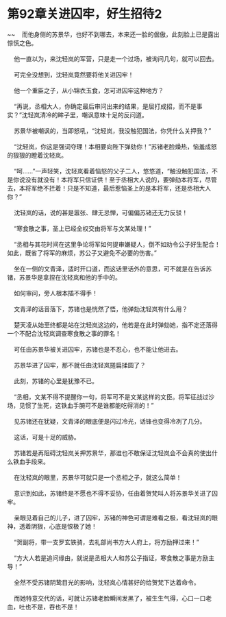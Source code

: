 # 第92章关进囚牢，好生招待2
~~&nbsp;&nbsp;&nbsp;&nbsp;而他身侧的苏景华，也好不到哪去，本来还一脸的倨傲，此刻脸上已是露出惊慌之色。<br><br>&nbsp;&nbsp;&nbsp;&nbsp;他一直以为，来沈轻岚的军营，只是走一个过场，被询问几句，就可以回去。<br><br>&nbsp;&nbsp;&nbsp;&nbsp;可完全没想到，沈轻岚竟然要将他关进囚牢！<br><br>&nbsp;&nbsp;&nbsp;&nbsp;他一个重臣之子，从小锦衣玉食，怎可进囚牢这种地方？<br><br>&nbsp;&nbsp;&nbsp;&nbsp;“再说，丞相大人，你确定最后审问出来的结果，是屈打成招，而不是事实？”沈轻岚清冷的眸子里，嘲讽意味十足的反问道。<br><br>&nbsp;&nbsp;&nbsp;&nbsp;苏景华被嘲讽的，当即怒吼，“沈轻岚，我没触犯国法，你凭什么关押我？”<br><br>&nbsp;&nbsp;&nbsp;&nbsp;“沈轻岚，你这是强词夺理！本相要向陛下弹劾你！”苏锗老脸燥热，恼羞成怒的狠狠的瞪着沈轻岚。<br><br>&nbsp;&nbsp;&nbsp;&nbsp;“呵……”一声轻笑，沈轻岚看着恼怒的父子二人，悠悠道，“触没触犯国法，不是你说没有就没有！本将军只信证供！至于丞相大人说的，要弹劾本将军，尽管去，本将军绝不拦着！只是不知道，最后惹恼圣上的是本将军，还是丞相大人你？”<br><br>&nbsp;&nbsp;&nbsp;&nbsp;沈轻岚的话，说的甚是嚣张、肆无忌惮，可偏偏苏锗还无力反驳！<br><br>&nbsp;&nbsp;&nbsp;&nbsp;“寒食散之事，圣上已经全权交由将军与文某处理！”<br><br>&nbsp;&nbsp;&nbsp;&nbsp;“丞相与其花时间在这里争论将军如何提审嫌疑人，倒不如劝令公子好生配合！如此，既省了将军的麻烦，苏公子又避免不必要的伤害。”<br><br>&nbsp;&nbsp;&nbsp;&nbsp;坐在一侧的文青泽，适时开口道，而这话里话外的意思，可不就是在告诉苏锗，苏景华是拿捏在沈轻岚和他的手中的。<br><br>&nbsp;&nbsp;&nbsp;&nbsp;如何审问，旁人根本插不得手！<br><br>&nbsp;&nbsp;&nbsp;&nbsp;文青泽的话音落下，苏锗也是恍然了悟，他弹劾沈轻岚有什么用？<br><br>&nbsp;&nbsp;&nbsp;&nbsp;楚天凌从始至终都是站在沈轻岚这边的，他若是在此时弹劾她，指不定还落得一个不配合沈轻岚调查寒食散之事的罪名！<br><br>&nbsp;&nbsp;&nbsp;&nbsp;可任由苏景华被关进囚牢，苏锗也是不忍心，也不能让他进去。<br><br>&nbsp;&nbsp;&nbsp;&nbsp;苏景华进了囚牢，那不就任由沈轻岚搓扁揉圆了？<br><br>&nbsp;&nbsp;&nbsp;&nbsp;此刻，苏锗的心里是犹豫不已。<br><br>&nbsp;&nbsp;&nbsp;&nbsp;“丞相，文某不得不提醒你一句，将军可不是文某这样的文臣。将军征战过沙场，见惯了生死，这铁血手腕可不是谁都能吃得消的！”<br><br>&nbsp;&nbsp;&nbsp;&nbsp;见苏锗还在犹疑，文青泽的眼底便是闪过冷光，话锋也变得冷冽了几分。<br><br>&nbsp;&nbsp;&nbsp;&nbsp;这话，可是十足的威胁。<br><br>&nbsp;&nbsp;&nbsp;&nbsp;苏锗若是再阻碍沈轻岚关押苏景华，那谁也不敢保证沈轻岚会不会真的使出什么铁血手段来。<br><br>&nbsp;&nbsp;&nbsp;&nbsp;在沈轻岚的眼里，苏景华可就只是一个丞相之子，就这么简单！<br><br>&nbsp;&nbsp;&nbsp;&nbsp;意识到如此，苏锗终是不愿也不得不妥协，任由着贺梵叫人将苏景华关进了囚牢。<br><br>&nbsp;&nbsp;&nbsp;&nbsp;亲眼见着自己的儿子，进了囚牢，苏锗的神色可谓是难看之极，看沈轻岚的眼神，透着阴狠，心底是恨极了她！<br><br>&nbsp;&nbsp;&nbsp;&nbsp;“贺副将，带一支罗玄铁骑，去礼部尚书方大人府上，将方励押过来！”<br><br>&nbsp;&nbsp;&nbsp;&nbsp;“方大人若是追问缘由，就说是丞相大人和苏公子指证，寒食散之事是方励主导！”<br><br>&nbsp;&nbsp;&nbsp;&nbsp;全然不受苏锗阴鸷目光的影响，沈轻岚心情甚好的给贺梵下达着命令。<br><br>&nbsp;&nbsp;&nbsp;&nbsp;而她特意交代的话，可就让苏锗老脸瞬间发黑了，被生生气得，心口一口老血，吐也不是，吞也不是！<br><br>
                    

<script>_fwqdsqadxfw()</script>
<div><script>_dfwf1dw();</script></div>
<div><script>_dfwf1agdw();</script></div>
                